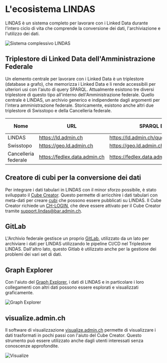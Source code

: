 # L'ecosistema LINDAS

LINDAS è un sistema completo per lavorare con i Linked Data durante l'intero ciclo di vita che comprende la conversione dei dati, l'archiviazione e l'utilizzo dei dati.

![Sistema complessivo LINDAS](/static-assets/img/architecture-DE.jpg)

## Triplestore di Linked Data dell'Amministrazione Federale

Un elemento centrale per lavorare con i Linked Data è un triplestore (database a grafo), che memorizza i Linked Data e li rende accessibili per ulteriori usi con l'aiuto di query SPARQL. Attualmente esistono tre diversi triplestore di questo tipo all'interno dell'Amministrazione federale. Quello centrale è LINDAS, un archivio generico e indipendente dagli argomenti per l'intera amministrazione federale. Storicamente, esistono anche altri due triplestore di Swisstopo e della Cancelleria federale.

Nome | URL | SPARQL Endpoint | SPARQL Interface | Prodotto tecnico |
|---------------|------------------------------|---------------------------------------------|-------------------------------------------|----------------------------------------------------------|
| LINDAS        | https://ld.admin.ch          | https://ld.admin.ch/query                   | https://ld.admin.ch/sparql                | [Stardog](https://www.stardog.com/platform/)             |
| Swisstopo     | https://geo.ld.admin.ch      | https://geo.ld.admin.ch/query               | https://geo.ld.admin.ch/sparql            | [Fuseki](https://jena.apache.org/documentation/fuseki2/) |
| Cancelleria federale | https://fedlex.data.admin.ch | https://fedlex.data.admin.ch/sparqlendpoint | https://fedlex.data.admin.ch/de-CH/sparql | [Virtuoso](https://virtuoso.openlinksw.com/)             |

## Creatore di cubi per la conversione dei dati
Per integrare i dati tabulari in LINDAS con il minor sforzo possibile, è stato sviluppato il [Cube Creator](https://cube-creator.lindas.admin.ch/). Questo permette di arricchire i dati tabulari con meta-dati per creare [cubi](https://cube.link) che possono essere pubblicati su LINDAS. Il Cube Creator richiede un [CH-LOGIN](https://www.eiam.admin.ch), che deve essere attivato per il Cube Creator tramite [support.lindas@bar.admin.ch](mailto:support.lindas@bar.admin.ch).
## GitLab
L'Archivio federale gestisce un proprio [GitLab](https://gitlab.ldbar.ch/), utilizzato da un lato per archiviare i dati per LINDAS utilizzando le pipeline CI/CD nel Triplestore LINDAS. Dall'altro lato, questo Gitlab è utilizzato anche per la gestione dei problemi dei vari set di dati.

## Graph Explorer

Con l'aiuto del [Graph Explorer](https://lindas.admin.ch/graph-explorer/), i dati di LINDAS e in particolare i loro collegamenti con altri dati possono essere esplorati e visualizzati graficamente.

![Graph Explorer](/static-assets/img/graph-explorer.jpg)

## visualize.admin.ch

Il software di visualizzazione [visualize.admin.ch](https://visualize.admin.ch) permette di visualizzare i dati trasformati in pochi passi con l'aiuto del Cube Creator. Questo strumento può essere utilizzato anche dagli utenti interessati senza conoscenze approfondite.

![Visualize](/static-assets/img/visualize.jpg)